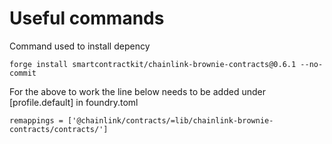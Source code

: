 

# Useful commands

Command used to install depency
```solidity
forge install smartcontractkit/chainlink-brownie-contracts@0.6.1 --no-commit
```

For the above to work the line below needs to be added under [profile.default] in foundry.toml
```
remappings = ['@chainlink/contracts/=lib/chainlink-brownie-contracts/contracts/']
```